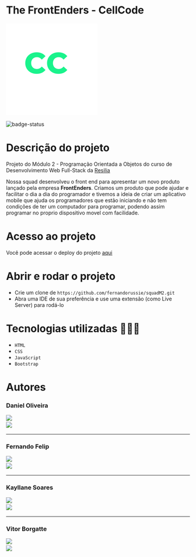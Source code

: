 # The FrontEnders - CellCode
<img src="./assets/CClogo.png">

![badge-status](https://img.shields.io/badge/status-FINALIZADO-green?style=for-the-badge)

# Descrição do projeto
Projeto do Módulo 2 - Programação Orientada a Objetos do curso de Desenvolvimento Web Full-Stack da [Resilia](https://www.resilia.com.br/)

Nossa squad desenvolveu o front end para apresentar um novo produto lançado pela empresa <b>FrontEnders</b>.
Criamos um produto que pode ajudar e facilitar o dia a dia do programador e tivemos a ideia de criar um aplicativo mobile que ajuda os programadores que estão iniciando e não tem condições de ter um computador para programar, podendo assim programar no proprio dispositivo movel com facilidade.

# Acesso ao projeto

Você pode acessar o deploy do projeto [aqui](https://fernandorussie.github.io/squadM2/)

# Abrir e rodar o projeto

- Crie um clone de `https://github.com/fernandorussie/squadM2.git`
- Abra uma IDE de sua preferência e use uma extensão (como Live Server) para rodá-lo

# Tecnologias utilizadas 👨🏻‍💻

- `HTML`
- `CSS`
- `JavaScript`
- `Bootstrap`

# Autores

### Daniel Oliveira

<a style="display: block;" href="https://github.com/Daniel26oliver" target="_blank">
<img src="https://img.shields.io/badge/GitHub-100000?style=for-the-badge&logo=github&logoColor=white">
</a>
<a href="https://www.linkedin.com/in/daniel-oliveira-b34106137/" target="_blank">
<img src="https://img.shields.io/badge/LinkedIn-0077B5?style=for-the-badge&logo=linkedin&logoColor=white">
</a>

<hr>

### Fernando Felip

<a style="display: block;" href="https://github.com/fernandorussie" target="_blank">
<img src="https://img.shields.io/badge/GitHub-100000?style=for-the-badge&logo=github&logoColor=white">
</a>
<a href="https://www.linkedin.com/in/fernando-felip/" target="_blank">
<img src="https://img.shields.io/badge/LinkedIn-0077B5?style=for-the-badge&logo=linkedin&logoColor=white">
</a>

<hr>

### Kayllane Soares

<a style="display: block;" href="https://github.com/kayllane29" target="_blank">
<img src="https://img.shields.io/badge/GitHub-100000?style=for-the-badge&logo=github&logoColor=white">
</a>
<a href="https://www.linkedin.com/in/kayllane-soares-74a9b0210/" target="_blank">
<img src="https://img.shields.io/badge/LinkedIn-0077B5?style=for-the-badge&logo=linkedin&logoColor=white">
</a>

<hr>

### Vitor Borgatte

<a style="display: block;" href="https://www.github.com/vtbrgt" target="_blank">
<img src="https://img.shields.io/badge/GitHub-100000?style=for-the-badge&logo=github&logoColor=white">
</a>
<a href="https://www.linkedin.com/in/vitor-borgatte/" target="_blank">
<img src="https://img.shields.io/badge/LinkedIn-0077B5?style=for-the-badge&logo=linkedin&logoColor=white">
</a>
